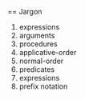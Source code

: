 == Jargon

1. expressions
2. arguments
3. procedures
4. applicative-order
5. normal-order
6. predicates
7. expressions
8. prefix notation